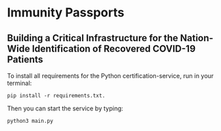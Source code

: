 # Immunity Passports
## Building a Critical Infrastructure for the Nation-Wide Identification of Recovered COVID-19 Patients

To install all requirements for the Python certification-service, run in your terminal: 
```
pip install -r requirements.txt.
```
Then you can start the service by typing:
```
python3 main.py
```
